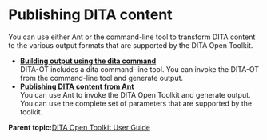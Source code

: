 # Publishing DITA content

You can use either Ant or the command-line tool to transform DITA content to the various output formats that are supported by the DITA Open Toolkit.

-   **[Building output using the dita command](../user-guide/build-using-dita-command.md)**  
DITA-OT includes a dita command-line tool. You can invoke the DITA-OT from the command-line tool and generate output.
-   **[Publishing DITA content from Ant](../user-guide/publishing-with-ant.md)**  
You can use Ant to invoke the DITA Open Toolkit and generate output. You can use the complete set of parameters that are supported by the toolkit.

**Parent topic:**[DITA Open Toolkit User Guide](../user-guide/index.md)

